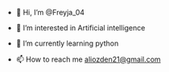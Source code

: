 - 👋 Hi, I’m @Freyja_04
- 👀 I’m interested in Artificial intelligence

- 🌱 I’m currently learning python

- 📫 How to reach me aliozden21@gmail.com

